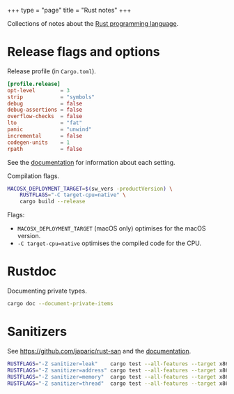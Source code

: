 +++
type = "page"
title = "Rust notes"
+++

Collections of notes about the [Rust programming language].

[Rust programming language]: https://rust-lang.org

# Release flags and options

Release profile (in `Cargo.toml`).

```toml
[profile.release]
opt-level        = 3
strip            = "symbols"
debug            = false
debug-assertions = false
overflow-checks  = false
lto              = "fat"
panic            = "unwind"
incremental      = false
codegen-units    = 1
rpath            = false
```

See the [documentation][profile_docs] for information about each setting.

[profile_docs]: https://doc.rust-lang.org/cargo/reference/profiles.html

Compilation flags.

```bash
MACOSX_DEPLOYMENT_TARGET=$(sw_vers -productVersion) \
	RUSTFLAGS="-C target-cpu=native" \
	cargo build --release
```

Flags:
 * `MACOSX_DEPLOYMENT_TARGET` (macOS only) optimises for the macOS version.
 * `-C target-cpu=native` optimises the compiled code for the CPU.


# Rustdoc

Documenting private types.

```bash
cargo doc --document-private-items
```


# Sanitizers

See <https://github.com/japaric/rust-san> and the [documentation][san_docs].

[san_docs]: https://doc.rust-lang.org/nightly/unstable-book/compiler-flags/sanitizer.html

```bash
RUSTFLAGS="-Z sanitizer=leak"    cargo test --all-features --target x86_64-unknown-linux-gnu
RUSTFLAGS="-Z sanitizer=address" cargo test --all-features --target x86_64-unknown-linux-gnu
RUSTFLAGS="-Z sanitizer=memory"  cargo test --all-features --target x86_64-unknown-linux-gnu
RUSTFLAGS="-Z sanitizer=thread"  cargo test --all-features --target x86_64-unknown-linux-gnu
```
